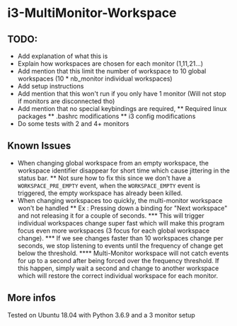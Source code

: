 # i3-MultiMonitor-Workspace

## TODO:
* Add explanation of what this is
* Explain how workspaces are chosen for each monitor (1,11,21...)
* Add mention that this limit the number of workspace to 10 global workspaces (10 * nb_monitor individual workspaces)
* Add setup instructions
* Add mention that this won't run if you only have 1 monitor (Will not stop if monitors are disconnected tho)
* Add mention that no special keybindings are required,
** Required linux packages
** .bashrc modifications
** i3 config modifications
* Do some tests with 2 and 4+ monitors

## Known Issues
* When changing global workspace from an empty workspace, the workspace identifier disappear for short time which cause jittering in the status bar.
** Not sure how to fix this since we don't have a `WORKSPACE_PRE_EMPTY` event, when the `WORKSPACE_EMPTY` event is triggered, the empty workspace has already been killed.
* When changing workspaces too quickly, the multi-monitor workspace won't be handled
** Ex : Pressing down a binding for "Next workspace" and not releasing it for a couple of seconds. 
*** This will trigger individual workspaces change super fast which will make this program focus even more workspaces (3 focus for each global workspace change).
*** If we see changes faster than 10 workspaces change per seconds, we stop listening to events until the frequency of change get below the threshold.
**** Multi-Monitor workspace will not catch events for up to a second after being forced over the frequency threshold. If this happen, simply wait a second and change to another workspace which will restore the correct individual workspace for each monitor.


## More infos
Tested on Ubuntu 18.04 with Python 3.6.9 and a 3 monitor setup
